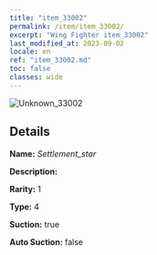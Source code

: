 ```yaml
---
title: "item_33002"
permalink: /item/item_33002/
excerpt: "Wing Fighter item_33002"
last_modified_at: 2023-09-02
locale: en
ref: "item_33002.md"
toc: false
classes: wide
---
```



 ![Unknown_33002](/images/item/Settlement_star_p.png)



## Details

 **Name:** *Settlement_star* 

 **Description:** 

 **Rarity:** 1 

 **Type:** 4 

 **Suction:** true 

 **Auto Suction:** false 


